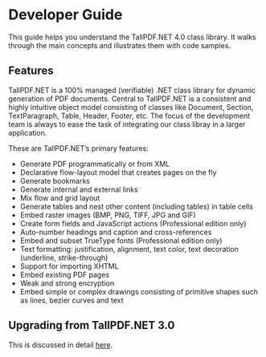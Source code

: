# Developer Guide

This guide helps you understand the TallPDF.NET 4.0 class library. It walks through the main concepts and illustrates them with code samples. 

## Features

TallPDF.NET is a 100% managed (verifiable) .NET class library for dynamic generation of PDF documents. Central to TallPDF.NET is a consistent and highly intuitive object model consisting of classes like Document, Section, TextParagraph, Table, Header, Footer, etc. The focus of the development team is always to ease the task of integrating our class libray in a larger application.

These are TallPDF.NET’s primary features:
&nbsp;<ul><li>
Generate PDF programmatically or from XML</li><li>
Declarative flow-layout model that creates pages on the fly</li><li>
Generate bookmarks</li><li>
Generate internal and external links</li><li>
Mix flow and grid layout</li><li>
Generate tables and nest other content (including tables) in table cells</li><li>
Embed raster images (BMP, PNG, TIFF, JPG and GIF)</li><li>
Create form fields and JavaScript actions (Professional edition only)</li><li>
Auto-number headings and caption and cross-references</li><li>
Embed and subset TrueType fonts (Professional edition only)</li><li>
Text formatting: justification, alignment, text color, text decoration (underline, strike-through)</li><li>
Support for importing XHTML</li><li>
Embed existing PDF pages</li><li>
Weak and strong encryption</li><li>
Embed simple or complex drawings consisting of primitive shapes such as lines, bezier curves and text</li></ul>

## Upgrading from TallPDF.NET 3.0

This is discussed in detail [here](/guide/tallpdf4/upgrading-from-tallpdf-net-3.md).


